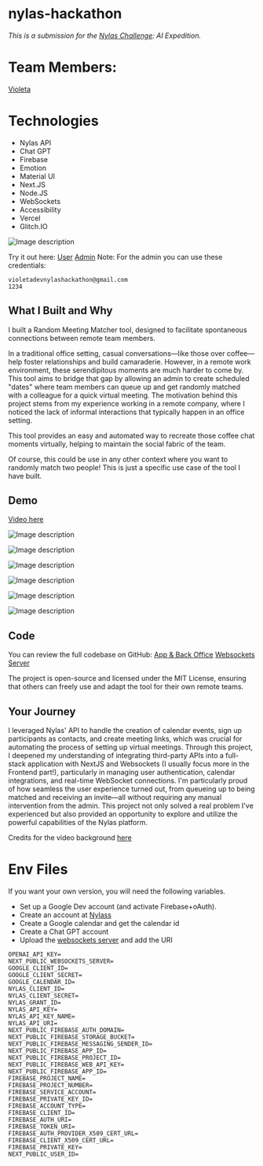 # nylas-hackathon

*This is a submission for the [Nylas Challenge](https://dev.to/challenges/nylas): AI Expedition.*

# Team Members:
[Violeta](https://www.violeta.dev)

# Technologies
- Nylas API
- Chat GPT
- Firebase
- Emotion
- Material UI
- Next.JS
- Node.JS
- WebSockets
- Accessibility
- Vercel
- Glitch.IO

![Image description](https://dev-to-uploads.s3.amazonaws.com/uploads/articles/5vqkxbhhdtn7a6886cg0.gif)

Try it out here:
[User](https://nylas-hackathon-nextjs.vercel.app/login)
[Admin](https://nylas-hackathon-nextjs.vercel.app/admin)
Note: For the admin you can use these credentials:
```
violetadevnylashackathon@gmail.com
1234
```

## What I Built and Why
<!-- Share an overview about your project and what motivated you to build this project in particular. -->
I built a Random Meeting Matcher tool, designed to facilitate spontaneous connections between remote team members. 

In a traditional office setting, casual conversations—like those over coffee—help foster relationships and build camaraderie. However, in a remote work environment, these serendipitous moments are much harder to come by. This tool aims to bridge that gap by allowing an admin to create scheduled "dates" where team members can queue up and get randomly matched with a colleague for a quick virtual meeting. The motivation behind this project stems from my experience working in a remote company, where I noticed the lack of informal interactions that typically happen in an office setting. 

This tool provides an easy and automated way to recreate those coffee chat moments virtually, helping to maintain the social fabric of the team.

Of course, this could be use in any other context where you want to randomly match two people! This is just a specific use case of the tool I have built.


## Demo
<!-- Share a brief video overview of the project with a screen share, two minutes max.-->

[Video here](https://youtu.be/5oeDtnlfoKs)

![Image description](https://dev-to-uploads.s3.amazonaws.com/uploads/articles/ft6seulkfq8kzoh8l6po.png)

![Image description](https://dev-to-uploads.s3.amazonaws.com/uploads/articles/merpbe7c2giktkhpjno3.png)

![Image description](https://dev-to-uploads.s3.amazonaws.com/uploads/articles/y1qhu8i4jmc18qeveo2v.png)

![Image description](https://dev-to-uploads.s3.amazonaws.com/uploads/articles/183rfsij1xcibx50r9e9.png)

![Image description](https://dev-to-uploads.s3.amazonaws.com/uploads/articles/wkmnjz131e0e3x3mb7vi.png)

![Image description](https://dev-to-uploads.s3.amazonaws.com/uploads/articles/np3931g7yepcqfjruyes.png)


## Code
<!-- Embed your GitHub repo or any repo link here for us to review your code. Remember, this project must have an MIT license. -->

You can review the full codebase on GitHub:
[App & Back Office](https://github.com/violetadev/nylas-hackathon-nextjs)
[Websockets Server](https://github.com/violetadev/nylas-hackathon-websockets)

The project is open-source and licensed under the MIT License, ensuring that others can freely use and adapt the tool for their own remote teams.

## Your Journey
<!-- Tell us how you leveraged Nylas, what you learned, and what you’re most proud of. -->

<!-- Team Submissions: Please pick one member to publish the submission and credit teammates by listing their DEV usernames directly in the body of the post. -->
I leveraged Nylas' API to handle the creation of calendar events, sign up participants as contacts, and create meeting links, which was crucial for automating the process of setting up virtual meetings. Through this project, I deepened my understanding of integrating third-party APIs into a full-stack application with NextJS and Websockets (I usually focus more in the Frontend part!), particularly in managing user authentication, calendar integrations, and real-time WebSocket connections.
I'm particularly proud of how seamless the user experience turned out, from queueing up to being matched and receiving an invite—all without requiring any manual intervention from the admin. This project not only solved a real problem I've experienced but also provided an opportunity to explore and utilize the powerful capabilities of the Nylas platform.

Credits for the video background [here](https://www.vecteezy.com/video/2016656-minimal-stars-motion-loop-background-for-project-overlay)

# Env Files
If you want your own version, you will need the following variables.
- Set up a Google Dev account (and activate Firebase+oAuth).
- Create an account at [Nylass](https://developer.nylas.com/)
- Create a Google calendar and get the calendar id
- Create a Chat GPT account
- Upload the [websockets server](https://github.com/violetadev/nylas-hackathon-websockets) and add the URI
```
OPENAI_API_KEY= 
NEXT_PUBLIC_WEBSOCKETS_SERVER=
GOOGLE_CLIENT_ID=
GOOGLE_CLIENT_SECRET=
GOOGLE_CALENDAR_ID=
NYLAS_CLIENT_ID=
NYLAS_CLIENT_SECRET=
NYLAS_GRANT_ID=
NYLAS_API_KEY=
NYLAS_API_KEY_NAME=
NYLAS_API_URI=
NEXT_PUBLIC_FIREBASE_AUTH_DOMAIN=
NEXT_PUBLIC_FIREBASE_STORAGE_BUCKET=
NEXT_PUBLIC_FIREBASE_MESSAGING_SENDER_ID=
NEXT_PUBLIC_FIREBASE_APP_ID=
NEXT_PUBLIC_FIREBASE_PROJECT_ID=
NEXT_PUBLIC_FIREBASE_WEB_API_KEY=
NEXT_PUBLIC_FIREBASE_APP_ID=
FIREBASE_PROJECT_NAME=
FIREBASE_PROJECT_NUMBER=
FIREBASE_SERVICE_ACCOUNT=
FIREBASE_PRIVATE_KEY_ID=
FIREBASE_ACCOUNT_TYPE=
FIREBASE_CLIENT_ID=
FIREBASE_AUTH_URI=
FIREBASE_TOKEN_URI=
FIREBASE_AUTH_PROVIDER_X509_CERT_URL=
FIREBASE_CLIENT_X509_CERT_URL=
FIREBASE_PRIVATE_KEY=
NEXT_PUBLIC_USER_ID=
```


<!-- Don't forget to add a cover image (if you want). -->

<!-- Thanks for participating! -->
